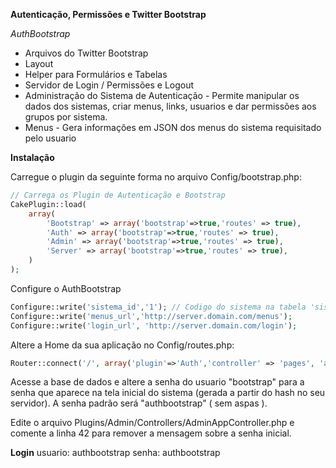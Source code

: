 **Autenticação, Permissões e Twitter Bootstrap**

*AuthBootstrap*

- Arquivos do Twitter Bootstrap
- Layout
- Helper para Formulários e Tabelas
- Servidor de Login / Permissões e Logout
- Administração do Sistema de Autenticação - Permite manipular os dados dos sistemas, criar menus, links, usuarios e dar permissões aos grupos por sistema.
- Menus - Gera informações em JSON dos menus do sistema requisitado pelo usuario

**Instalação**

Carregue o plugin da seguinte forma no arquivo Config/bootstrap.php:

```php
// Carrega os Plugin de Autenticação e Bootstrap
CakePlugin::load(
	array(
		'Bootstrap' => array('bootstrap'=>true,'routes' => true),
		'Auth' => array('bootstrap'=>true,'routes' => true),
		'Admin' => array('bootstrap'=>true,'routes' => true),
		'Server' => array('bootstrap'=>true,'routes' => true),
	)
);
```
Configure o AuthBootstrap
```php
Configure::write('sistema_id','1'); // Codigo do sistema na tabela 'sistemas'
Configure::write('menus_url','http://server.domain.com/menus');
Configure::write('login_url', 'http://server.domain.com/login');
```

Altere a Home da sua aplicação no Config/routes.php:
```php
Router::connect('/', array('plugin'=>'Auth','controller' => 'pages', 'action' => 'display', 'home'));
```

Acesse a base de dados e altere a senha do usuario "bootstrap" para a senha que aparece na tela inicial do sistema (gerada a partir do hash no seu servidor). A senha padrão será "authbootstrap" ( sem aspas ).

Edite o arquivo Plugins/Admin/Controllers/AdminAppController.php e comente a linha 42 para remover a mensagem sobre a senha inicial.

**Login**
usuario: authbootstrap
senha: authbootstrap

